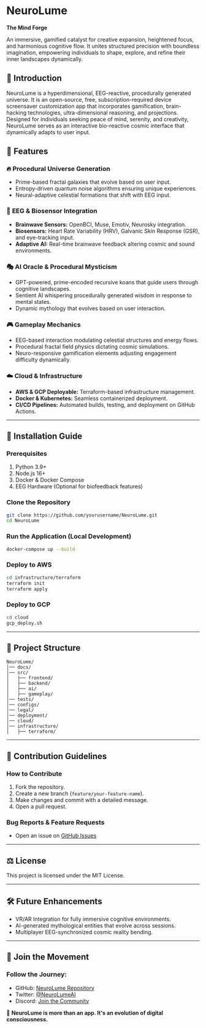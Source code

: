 # NeuroLume
**The Mind Forge**

An immersive, gamified catalyst for creative expansion, heightened focus, and harmonious cognitive flow. It unites structured precision with boundless imagination, empowering individuals to shape, explore, and refine their inner landscapes dynamically.

## 🚀 Introduction
NeuroLume is a hyperdimensional, EEG-reactive, procedurally generated universe. It is an open-source, free, subscription-required device screensaver customization app that incorporates gamification, brain-hacking technologies, ultra-dimensional reasoning, and projections. Designed for individuals seeking peace of mind, serenity, and creativity, NeuroLume serves as an interactive bio-reactive cosmic interface that dynamically adapts to user input.

## 🌌 Features

### 🔥 **Procedural Universe Generation**
- Prime-based fractal galaxies that evolve based on user input.
- Entropy-driven quantum noise algorithms ensuring unique experiences.
- Neural-adaptive celestial formations that shift with EEG input.

### 🧠 **EEG & Biosensor Integration**
- **Brainwave Sensors:** OpenBCI, Muse, Emotiv, Neurosky integration.
- **Biosensors:** Heart Rate Variability (HRV), Galvanic Skin Response (GSR), and eye-tracking input.
- **Adaptive AI:** Real-time brainwave feedback altering cosmic and sound environments.

### 🎭 **AI Oracle & Procedural Mysticism**
- GPT-powered, prime-encoded recursive koans that guide users through cognitive landscapes.
- Sentient AI whispering procedurally generated wisdom in response to mental states.
- Dynamic mythology that evolves based on user interaction.

### 🎮 **Gameplay Mechanics**
- EEG-based interaction modulating celestial structures and energy flows.
- Procedural fractal field physics dictating cosmic simulations.
- Neuro-responsive gamification elements adjusting engagement difficulty dynamically.

### ☁️ **Cloud & Infrastructure**
- **AWS & GCP Deployable:** Terraform-based infrastructure management.
- **Docker & Kubernetes:** Seamless containerized deployment.
- **CI/CD Pipelines:** Automated builds, testing, and deployment on GitHub Actions.

---
## 📜 Installation Guide

### **Prerequisites**
1. Python 3.9+
2. Node.js 16+
3. Docker & Docker Compose
4. EEG Hardware (Optional for biofeedback features)

### **Clone the Repository**
```bash
git clone https://github.com/yourusername/NeuroLume.git
cd NeuroLume
```

### **Run the Application (Local Development)**
```bash
docker-compose up --build
```

### **Deploy to AWS**
```bash
cd infrastructure/terraform
terraform init
terraform apply
```

### **Deploy to GCP**
```bash
cd cloud
gcp_deploy.sh
```

---
## 📂 Project Structure
```
NeuroLume/
│── docs/
│── src/
│   ├── frontend/
│   ├── backend/
│   ├── ai/
│   ├── gameplay/
│── tests/
│── configs/
│── legal/
│── deployment/
│── cloud/
│── infrastructure/
│   ├── terraform/
```

---
## 🤖 Contribution Guidelines

### **How to Contribute**
1. Fork the repository.
2. Create a new branch (`feature/your-feature-name`).
3. Make changes and commit with a detailed message.
4. Open a pull request.

### **Bug Reports & Feature Requests**
- Open an issue on [GitHub Issues](https://github.com/aristocles24/NueroLume/issues)

---
## ⚖️ License
This project is licensed under the MIT License.

---
## 🛠️ Future Enhancements
- VR/AR Integration for fully immersive cognitive environments.
- AI-generated mythological entities that evolve across sessions.
- Multiplayer EEG-synchronized cosmic reality bending.

---
## 🌟 Join the Movement
### **Follow the Journey:**
- GitHub: [NeuroLume Repository](https://github.com/aristocles24/NueroLume)
- Twitter: [@NeuroLumeAI](https://twitter.com//NueroLumeAI)
- Discord: [Join the Community](https://discord.gg/NueroLumeAI)

🚀 **NeuroLume is more than an app. It's an evolution of digital consciousness.**
